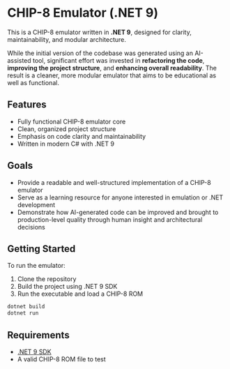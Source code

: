 # CHIP-8 Emulator (.NET 9)

This is a CHIP-8 emulator written in **.NET 9**, designed for clarity, maintainability, and modular architecture.

While the initial version of the codebase was generated using an AI-assisted tool, significant effort was invested in **refactoring the code**, **improving the project structure**, and **enhancing overall readability**. The result is a cleaner, more modular emulator that aims to be educational as well as functional.

## Features

- Fully functional CHIP-8 emulator core
- Clean, organized project structure
- Emphasis on code clarity and maintainability
- Written in modern C# with .NET 9

## Goals

- Provide a readable and well-structured implementation of a CHIP-8 emulator
- Serve as a learning resource for anyone interested in emulation or .NET development
- Demonstrate how AI-generated code can be improved and brought to production-level quality through human insight and architectural decisions

## Getting Started

To run the emulator:

1. Clone the repository
2. Build the project using .NET 9 SDK
3. Run the executable and load a CHIP-8 ROM

```bash
dotnet build
dotnet run
```

## Requirements

- [.NET 9 SDK](https://dotnet.microsoft.com/)
- A valid CHIP-8 ROM file to test
